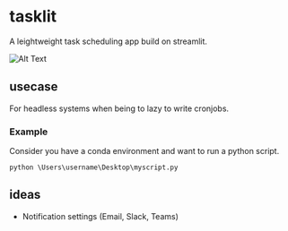 # tasklit
A leightweight task scheduling app build on streamlit.

![Alt Text](https://imgur.com/a/z3T8qJH.gif)

## usecase

For headless systems when being to lazy to write cronjobs.

### Example
Consider you have a conda environment and want to run a python script.

```
python \Users\username\Desktop\myscript.py
```
## ideas
* Notification settings (Email, Slack, Teams)
